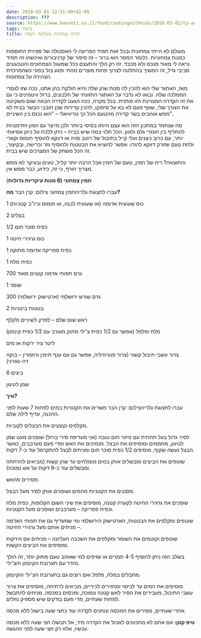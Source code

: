 ```yaml
---
date: 2018-03-01 12:51:00+02:00
description: ???
source: https://www.haaretz.co.il/food/cookingwithkids/2018-03-01/ty-article/0000017f-f8f9-d2d5-a9ff-f8fdbd640000
tags: בישול
title: קדרה צמחונית מופלאה לשבת
---
```


מעולם לא הייתי צמחונית ובכל זאת תמיד הפריעה לי האסכולה של ספירת התוספות כמנות צמחוניות. כלומר המסר הוא ברור – זה סיפור של קרניבורים ואיכשהו זה תמיד נראה לי מאוד מנכס ולא מכבד. זה רק הלך והתעצם ככל שמעגל הצמחונים והטבעונים סביבי גדל, זה המשיך בהחלטה לצרוך פחות מוצרים מהחי ופגע בול בפוני כשהמרכזית הצהירה על צמחונות. 

מאז, האתגר שלי הוא להכין לה מנות שהן שלה והיא חולקת בהן אתנו, ככה שזו לגמרי הממלכה שלה. ובואו לא נדבר על האתגר התזונתי של חלבונים, ברזל וויטמינים כי גם את זה הקדרה המצויינת הזו פותרת. בכל מקרה, ככה הגענו לקדרה הבאה שגם משקיטה את הצורך שלי, שאף פעם לא בא על סיפוקו, להכין קדירות שכן חובבי הבשר בבית לא ממש אוהבים בשר קדירה מהטעם הכל כך טריוויאלי – "הוא נכנס בין השיניים".

מה שנחמד במתכון הזה הוא עצם היותו בסיסי ביותר ולכן מייצר גם המון הזדמנויות להחליף בין חומרי גלם ולגוון. הכל תלוי במה שיש בבית – ניתן ללכת על כיוון אסיאתי יותר, עם כרוב ניצנים ועלי קייל בתיבול של רוטב סויה או דווקא להוסיף חומוס וקארי ולתת טעם שזורק דווקא להודו. אפשר להוציא את הבטטות ולהוסיף גזר וכרישה, ובקיצור, זה הכל משחק של המצרכים שיש בבית.

והתוצאה? ריח של חמין, טעם של חמין אבל הרבה יותר קליל, טעים ובעיקר לא ממש מצריך חורף, כי זה, כידוע, כבר ממש אין. 

**חמין צמחוני (6 מנות עיקריות גדולות**)

 עברו לתצוגת גלריהחמין צמחוני צילום: קרן הבר **מה?**

1 כוס שעועית אדומה (או שעועית לבנה, או חומוס וכיו"ב קטניות)

2 בצלים

1/2 כפית סוכר חום

1 כוס גרגירי חיטה

1 כפית פפריקה אדומה מתוקה

1 כפית מלח

700 גרם תפוחי אדמה קטנים מאוד

1 שומר

300 גרם שורש ירושלמי (ארטישוק ירושלמי)

2 בטטות בינוניות

ראש שום שלם – לפרק לשיניים ולקלף

מלח ופלפל (אפשר גם 1/2 כפית צ'ילי מתוק מעורב עם 1/2 כפית קינמון)

ליטר ציר ירקות או מים

צרור עשבי תיבול קשור (צרור פטרוזיליה, אפשר גם עם ענף תימין ורוזמרין – בוקה דה-גארני)

6 ביצים

שמן לטיגון

**איך?**

 עברו לתצוגת גלריהצילום: קרן הבר משרים את הקטניות במים לפחות 7 שעות לפני ההכנה, עדיף לילה שלם.

מקלפים וקוצצים את הבצלים לקוביות.

לסיר גדול בעל תחתית עם פיזור חום טובה (אני מעדיפה סירי ברזל) שופכים מעט שמן לטיגון, מחממים ומוסיפים את הבצל. מנמיכים את האש ומדי פעם מערבבים, כאשר הבצל נעשה שקוף, מוסיפים 1/2 כפית סוכר חום ומניחים לבצל להתקרמל עוד כ-7 דקות.

שוטפים את הביצים ומבשלים אותן במים מומלחים עד שהן קשות (מביאים להרתחה ומבשלים עוד כ-9 דקות על אש נמוכה).

מסירים מהאש.

מסננים את הקטניות מהמים ושופכים אותן לסיר מעל הבצל.

שופכים את גרגירי החיטה לקערה קטנה, מוסיפים את שיני השום הקלופות, כפית מלח וכפית פפריקה – מערבבים ושופכים מעל הקטניות.

שוטפים ומקלפים את הבטטות, הארטישוק הירושלמי ומי שמעדיף גם את תפוחי האדמה – מניחים אותם מעל גרגירי החיטה.

שוטפים וקוטמים את השומר ומקלפים את השכבה העליונה – מניחים עם הירקות ומוסיפים את הביצים הקשות.

בשלב הזה ניתן להוסיף 4-5 תמרים או שזיפים למי שאוהב טעם מתוק יותר, זה הולך נהדר עם תערובת הקינמון והצ'ילי.

מתבלים במלח, פלפל ואם רוצים גם בתערובת הצ'ילי והקינמון.

מוסיפים את המים עד לכיסוי ומחזירים לכיריים, מביאים לרתיחה, מוסיפים את צרור עשבי התיבול, מעבירים את הסיר לאש קטנה ונמוכה, ומכסים במכסה. מניחים להתבשל לפחות שעתיים, מדי פעם בודקים שיש מספיק נוזלים.

אחרי שעתיים, מסירים את המכסה ונותנים לקדרה עוד כחצי שעה בישול ללא מכסה.

**טיפ קטן:** אם אתם לא מתכוונים לאכול את הקדרה מיד, אל תבשלו חצי שעה ללא מכסה עכשיו, אלא רק חצי שעה לפני ההגשה.